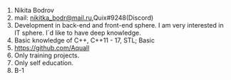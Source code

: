 1. Nikita Bodrov
2. mail: nikitka_bodr@mail.ru,Quix#9248(Discord)
3. Development in back-end and front-end sphere. I am very interested in IT sphere. I`d like to have deep knowledge.
4. Basic knowledge of C++, C++11 - 17, STL; Basic 
5. https://github.com/Aquall
6. Only training projects.
7. Only self education.
8. B-1
